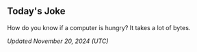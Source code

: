 ## Today's Joke
How do you know if a computer is hungry? It takes a lot of bytes.

*Updated November 20, 2024 (UTC)*
